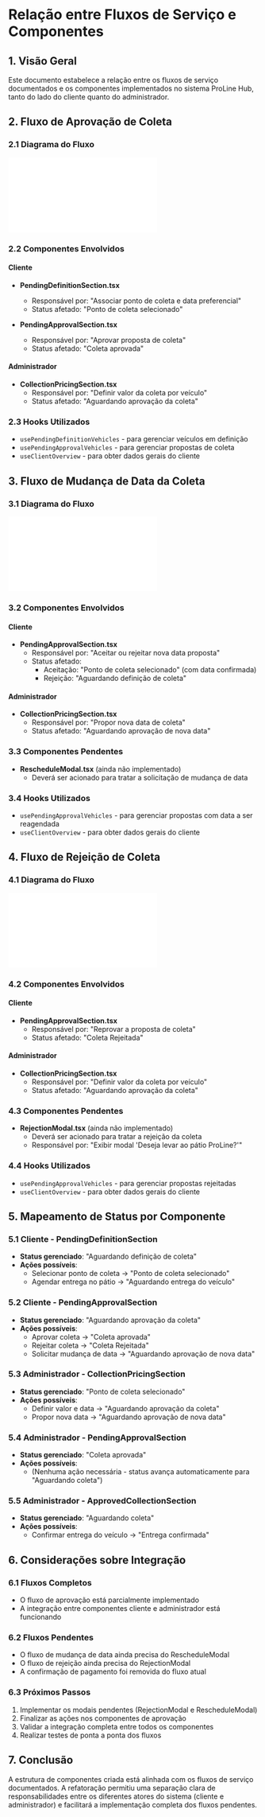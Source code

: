 # Relação entre Fluxos de Serviço e Componentes

## 1. Visão Geral

Este documento estabelece a relação entre os fluxos de serviço documentados e os componentes implementados no sistema ProLine Hub, tanto do lado do cliente quanto do administrador.

## 2. Fluxo de Aprovação de Coleta

### 2.1 Diagrama do Fluxo
![Fluxo de Aprovação](../fluxos_de_servico/fluxo_aprovacao.md)

### 2.2 Componentes Envolvidos

#### Cliente
- **PendingDefinitionSection.tsx**
  - Responsável por: "Associar ponto de coleta e data preferencial"
  - Status afetado: "Ponto de coleta selecionado"

- **PendingApprovalSection.tsx**
  - Responsável por: "Aprovar proposta de coleta"
  - Status afetado: "Coleta aprovada"

#### Administrador
- **CollectionPricingSection.tsx**
  - Responsável por: "Definir valor da coleta por veículo"
  - Status afetado: "Aguardando aprovação da coleta"

### 2.3 Hooks Utilizados
- `usePendingDefinitionVehicles` - para gerenciar veículos em definição
- `usePendingApprovalVehicles` - para gerenciar propostas de coleta
- `useClientOverview` - para obter dados gerais do cliente

## 3. Fluxo de Mudança de Data da Coleta

### 3.1 Diagrama do Fluxo
![Fluxo de Mudança de Data](../fluxos_de_servico/fluxo_mudanca_data.md)

### 3.2 Componentes Envolvidos

#### Cliente
- **PendingApprovalSection.tsx**
  - Responsável por: "Aceitar ou rejeitar nova data proposta"
  - Status afetado: 
    - Aceitação: "Ponto de coleta selecionado" (com data confirmada)
    - Rejeição: "Aguardando definição de coleta"

#### Administrador
- **CollectionPricingSection.tsx**
  - Responsável por: "Propor nova data de coleta"
  - Status afetado: "Aguardando aprovação de nova data"

### 3.3 Componentes Pendentes
- **RescheduleModal.tsx** (ainda não implementado)
  - Deverá ser acionado para tratar a solicitação de mudança de data

### 3.4 Hooks Utilizados
- `usePendingApprovalVehicles` - para gerenciar propostas com data a ser reagendada
- `useClientOverview` - para obter dados gerais do cliente

## 4. Fluxo de Rejeição de Coleta

### 4.1 Diagrama do Fluxo
![Fluxo de Rejeição](../fluxos_de_servico/fluxo_rejeicao.md)

### 4.2 Componentes Envolvidos

#### Cliente
- **PendingApprovalSection.tsx**
  - Responsável por: "Reprovar a proposta de coleta"
  - Status afetado: "Coleta Rejeitada"

#### Administrador
- **CollectionPricingSection.tsx**
  - Responsável por: "Definir valor da coleta por veículo"
  - Status afetado: "Aguardando aprovação da coleta"

### 4.3 Componentes Pendentes
- **RejectionModal.tsx** (ainda não implementado)
  - Deverá ser acionado para tratar a rejeição da coleta
  - Responsável por: "Exibir modal 'Deseja levar ao pátio ProLine?'"

### 4.4 Hooks Utilizados
- `usePendingApprovalVehicles` - para gerenciar propostas rejeitadas
- `useClientOverview` - para obter dados gerais do cliente

## 5. Mapeamento de Status por Componente

### 5.1 Cliente - PendingDefinitionSection
- **Status gerenciado**: "Aguardando definição de coleta"
- **Ações possíveis**:
  - Selecionar ponto de coleta → "Ponto de coleta selecionado"
  - Agendar entrega no pátio → "Aguardando entrega do veículo"

### 5.2 Cliente - PendingApprovalSection
- **Status gerenciado**: "Aguardando aprovação da coleta"
- **Ações possíveis**:
  - Aprovar coleta → "Coleta aprovada"
  - Rejeitar coleta → "Coleta Rejeitada"
  - Solicitar mudança de data → "Aguardando aprovação de nova data"

### 5.3 Administrador - CollectionPricingSection
- **Status gerenciado**: "Ponto de coleta selecionado"
- **Ações possíveis**:
  - Definir valor e data → "Aguardando aprovação da coleta"
  - Propor nova data → "Aguardando aprovação de nova data"

### 5.4 Administrador - PendingApprovalSection
- **Status gerenciado**: "Coleta aprovada"
- **Ações possíveis**:
  - (Nenhuma ação necessária - status avança automaticamente para "Aguardando coleta")

### 5.5 Administrador - ApprovedCollectionSection
- **Status gerenciado**: "Aguardando coleta"
- **Ações possíveis**:
  - Confirmar entrega do veículo → "Entrega confirmada"

## 6. Considerações sobre Integração

### 6.1 Fluxos Completos
- O fluxo de aprovação está parcialmente implementado
- A integração entre componentes cliente e administrador está funcionando

### 6.2 Fluxos Pendentes
- O fluxo de mudança de data ainda precisa do RescheduleModal
- O fluxo de rejeição ainda precisa do RejectionModal
- A confirmação de pagamento foi removida do fluxo atual

### 6.3 Próximos Passos
1. Implementar os modais pendentes (RejectionModal e RescheduleModal)
2. Finalizar as ações nos componentes de aprovação
3. Validar a integração completa entre todos os componentes
4. Realizar testes de ponta a ponta dos fluxos

## 7. Conclusão

A estrutura de componentes criada está alinhada com os fluxos de serviço documentados. A refatoração permitiu uma separação clara de responsabilidades entre os diferentes atores do sistema (cliente e administrador) e facilitará a implementação completa dos fluxos pendentes.